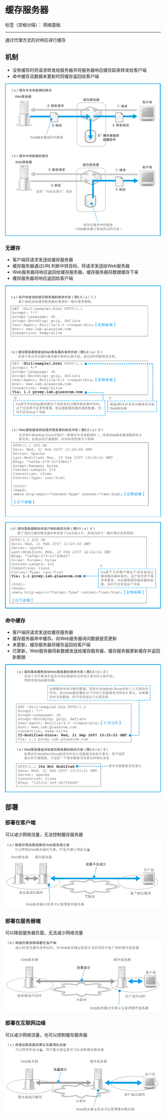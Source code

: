 # 缓存服务器

标签（空格分隔）： 网络基础

---

通过代理方式的对响应进行缓存

## 机制

* 没有缓存时将请求转发给服务器并将服务器响应缓存起来转发给客户端
* 命中缓存且数据未更新时将缓存返回给客户端

![缓存服务器](https://raw.githubusercontent.com/wchaochao/images/master/gitbook-network-base/cache-server.png)

### 无缓存

* 客户端将请求发送给缓存服务器
* 缓存服务器通过URL判断中转目标，将请求发送给Web服务器
* Web服务器将响应返回给缓存服务器，缓存服务器将数据缓存下来
* 缓存服务器将响应返回给客户端

![无缓存-1](https://raw.githubusercontent.com/wchaochao/images/master/gitbook-network-base/cache-server-miss-1.png)

![无缓存-2](https://raw.githubusercontent.com/wchaochao/images/master/gitbook-network-base/cache-server-miss-2.png)

### 命中缓存

* 客户端将请求发送给缓存服务器
* 缓存服务器命中缓存，向Web服务器询问数据是否更新
 * 未更新，缓存服务器将缓存返回给客户端
 * 已更新，Web服务器将新数据发送给缓存服务器，缓存服务器更新缓存并返回新数据

![命中缓存](https://raw.githubusercontent.com/wchaochao/images/master/gitbook-network-base/cache-server-hit.png)

## 部署

### 部署在客户端

可以减少网络流量，无法控制缓存服务器

![客户端缓存](https://raw.githubusercontent.com/wchaochao/images/master/gitbook-network-base/client-cache.png)

### 部署在服务器端

可以降低服务器负载，无法减少网络流量

![服务器端缓存](https://raw.githubusercontent.com/wchaochao/images/master/gitbook-network-base/server-cache.png)

### 部署在互联网边缘

可以减少网络流量，也可以控制缓存服务器

![互联网边缘缓存](https://raw.githubusercontent.com/wchaochao/images/master/gitbook-network-base/access-cache.png)
